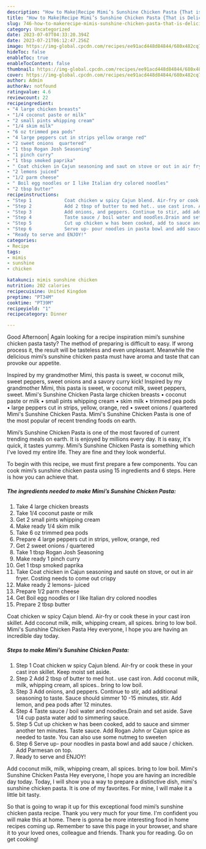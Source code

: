 ```yaml
---
description: "How to Make|Recipe Mimi’s Sunshine Chicken Pasta {That is Delicious"
title: "How to Make|Recipe Mimi’s Sunshine Chicken Pasta {That is Delicious"
slug: 746-how-to-makerecipe-mimis-sunshine-chicken-pasta-that-is-delicious
category: Uncategorized
date: 2023-07-07T04:33:20.394Z
date: 2023-07-21T06:12:47.256Z
image: https://img-global.cpcdn.com/recipes/ee91acd448d84844/680x482cq70/mimis-sunshine-chicken-pasta-recipe-main-photo.jpg
hideToc: false
enableToc: true
enableTocContent: false
thumbnail: https://img-global.cpcdn.com/recipes/ee91acd448d84844/680x482cq70/mimis-sunshine-chicken-pasta-recipe-main-photo.jpg
cover: https://img-global.cpcdn.com/recipes/ee91acd448d84844/680x482cq70/mimis-sunshine-chicken-pasta-recipe-main-photo.jpg
author: Admin
authorAv: notfound
ratingvalue: 4.6
reviewcount: 22
recipeingredient:
- "4 large chicken breasts"
- "1/4 coconut paste or milk"
- "2 small pints whipping cream"
- "1/4 skim milk"
- "6 oz trimmed pea pods"
- "4 large peppers cut in strips yellow orange red"
- "2 sweet onions  quartered"
- "1 tbsp Rogan Josh Seasoning"
- "1 pinch curry"
- "1 tbsp smoked paprika"
- " Coat chicken in Cajun seasoning and saut on stove or out in air fryer Costing needs to come out crispy"
- "2 lemons juiced"
- "1/2 parm cheese"
- " Boil egg noodles or I like Italian dry colored noodles"
- "2 tbsp butter"
recipeinstructions:
- "Step 1            Coat chicken w spicy Cajun blend. Air-fry or cook these in your cast iron skillet. Keep moist set aside."
- "Step 2            Add 2 tbsp of butter to med hot.. use cast iron. Add coconut milk, milk, whipping cream, all spices.. bring to low boil."
- "Step 3            Add onions, and peppers. Continue to stir, add additional seasoning to taste. Sauce should simmer 10 -15 minutes, stir. Add lemon, and pea pods after 12 minutes."
- "Step 4            Taste sauce / boil water and noodles.Drain and set aside. Save 1/4 cup pasta water add to simmering sauce."
- "Step 5            Cut up chicken w has been cooked, add to sauce and simmer another ten minutes. Taste sauce. Add Rogan John or Cajun spice as needed to taste. You can also use some nutmeg to sweeten"
- "Step 6            Serve up- pour noodles in pasta bowl and add sauce / chicken. Add Parmesan on top."
- "Ready to serve and ENJOY!"
categories:
- Recipe
tags:
- mimis
- sunshine
- chicken

katakunci: mimis sunshine chicken 
nutrition: 202 calories
recipecuisine: United Kingdom
preptime: "PT34M"
cooktime: "PT39M"
recipeyield: "1"
recipecategory: Dinner

---
```



Good Afternoon| Again looking for a recipe inspiration mimi’s sunshine chicken pasta tasty? The method of preparing is difficult to easy. If wrong process it, the result will be tasteless and even unpleasant. Meanwhile the delicious mimi’s sunshine chicken pasta must have aroma and taste that can provoke our appetite.





Inspired by my grandmother Mimi, this pasta is sweet, w coconut milk, sweet peppers, sweet onions and a savory curry kick! Inspired by my grandmother Mimi, this pasta is sweet, w coconut milk, sweet peppers, sweet. Mimi&#39;s Sunshine Chicken Pasta large chicken breasts • coconut paste or milk • small pints whipping cream • skim milk • trimmed pea pods • large peppers cut in strips, yellow, orange, red • sweet onions / quartered Mimi&#39;s Sunshine Chicken Pasta. Mimi&#39;s Sunshine Chicken Pasta is one of the most popular of recent trending foods on earth.

Mimi’s Sunshine Chicken Pasta is one of the most favored of current trending meals on earth. It is enjoyed by millions every day. It is easy, it's quick, it tastes yummy. Mimi’s Sunshine Chicken Pasta is something which I've loved my entire life. They are fine and they look wonderful.


To begin with this recipe, we must first prepare a few components. You can cook mimi’s sunshine chicken pasta using 15 ingredients and 6 steps. Here is how you can achieve that.

<!--inarticleads1-->

##### The ingredients needed to make Mimi’s Sunshine Chicken Pasta:

1. Take 4 large chicken breasts
1. Take 1/4 coconut paste or milk
1. Get 2 small pints whipping cream
1. Make ready 1/4 skim milk
1. Take 6 oz trimmed pea pods
1. Prepare 4 large peppers cut in strips, yellow, orange, red
1. Get 2 sweet onions / quartered
1. Take 1 tbsp Rogan Josh Seasoning
1. Make ready 1 pinch curry
1. Get 1 tbsp smoked paprika
1. Take  Coat chicken in Cajun seasoning and sauté on stove, or out in air fryer. Costing needs to come out crispy
1. Make ready 2 lemons- juiced
1. Prepare 1/2 parm cheese
1. Get  Boil egg noodles or I like Italian dry colored noodles
1. Prepare 2 tbsp butter


Coat chicken w spicy Cajun blend. Air-fry or cook these in your cast iron skillet. Add coconut milk, milk, whipping cream, all spices. bring to low boil. Mimi&#39;s Sunshine Chicken Pasta Hey everyone, I hope you are having an incredible day today. 

<!--inarticleads2-->

##### Steps to make Mimi’s Sunshine Chicken Pasta:

1. Step 1            Coat chicken w spicy Cajun blend. Air-fry or cook these in your cast iron skillet. Keep moist set aside.
1. Step 2            Add 2 tbsp of butter to med hot.. use cast iron. Add coconut milk, milk, whipping cream, all spices.. bring to low boil.
1. Step 3            Add onions, and peppers. Continue to stir, add additional seasoning to taste. Sauce should simmer 10 -15 minutes, stir. Add lemon, and pea pods after 12 minutes.
1. Step 4            Taste sauce / boil water and noodles.Drain and set aside. Save 1/4 cup pasta water add to simmering sauce.
1. Step 5            Cut up chicken w has been cooked, add to sauce and simmer another ten minutes. Taste sauce. Add Rogan John or Cajun spice as needed to taste. You can also use some nutmeg to sweeten
1. Step 6            Serve up- pour noodles in pasta bowl and add sauce / chicken. Add Parmesan on top.
1. Ready to serve and ENJOY!

Add coconut milk, milk, whipping cream, all spices. bring to low boil. Mimi&#39;s Sunshine Chicken Pasta Hey everyone, I hope you are having an incredible day today. Today, I will show you a way to prepare a distinctive dish, mimi&#39;s sunshine chicken pasta. It is one of my favorites. For mine, I will make it a little bit tasty. 

So that is going to wrap it up for this exceptional food mimi’s sunshine chicken pasta recipe. Thank you very much for your time. I'm confident you will make this at home. There is gonna be more interesting food in home recipes coming up. Remember to save this page in your browser, and share it to your loved ones, colleague and friends. Thank you for reading. Go on get cooking!
